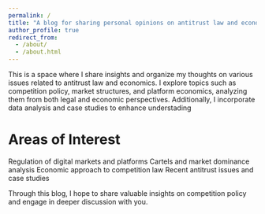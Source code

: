 ```yaml
---
permalink: /
title: "A blog for sharing personal opinions on antitrust law and economics"
author_profile: true
redirect_from: 
  - /about/
  - /about.html
---
```


This is a space where I share insights and organize my thoughts on various issues related to antitrust law and economics. I explore topics such as competition policy, market structures, and platform economics, analyzing them from both legal and economic perspectives. Additionally, I incorporate data analysis and case studies to enhance understading

Areas of Interest
======
Regulation of digital markets and platforms
Cartels and market dominance analysis
Economic approach to competition law
Recent antitrust issues and case studies

Through this blog, I hope to share valuable insights on competition policy and engage in deeper discussion with you.
